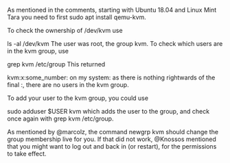 As mentioned in the comments, starting with Ubuntu 18.04 and Linux Mint Tara you need to first sudo apt install qemu-kvm.

To check the ownership of /dev/kvm use

ls -al /dev/kvm
The user was root, the group kvm. To check which users are in the kvm group, use

grep kvm /etc/group
This returned

kvm\:x\:some_number:
on my system: as there is nothing rightwards of the final :, there are no users in the kvm group.

To add your user to the kvm group, you could use

sudo adduser $USER kvm
which adds the user to the group, and check once again with grep kvm /etc/group.

As mentioned by @marcolz, the command newgrp kvm should change the group membership live for you. If that did not work, @Knossos mentioned that you might want to log out and back in (or restart), for the permissions to take effect.
